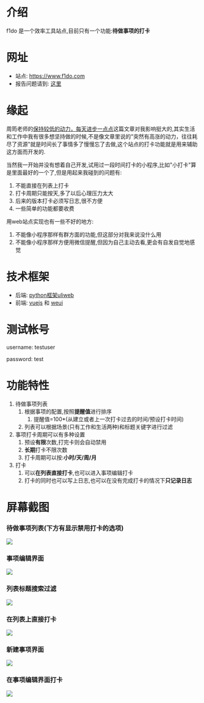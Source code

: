 # 介绍

f1do 是一个效率工具站点,目前只有一个功能:**待做事项的打卡**

# 网址

- 站点: https://www.f1do.com
- 报告问题请到: [这里](https://github.com/zhangchunlin/f1do.com/issues)


# 缘起

周筠老师的[保持较低的动力，每天进步一点点](https://mp.weixin.qq.com/s?__biz=MzI2MzQ4ODcwMg==&mid=2247483929&idx=1&sn=8427ce9f8e3075c76c9b147bc8ff2e3b&chksm=eaba57c8ddcddedec5403ae17d1a333916fc6252da27365fe22d0401e1c692cca3a801d55f32)这篇文章对我影响挺大的,其实生活和工作中我有很多想坚持做的时候,不是像文章里说的"突然有高涨的动力，往往耗尽了资源"就是时间长了事情多了慢慢忘了去做,这个站点的打卡功能就是用来辅助这方面而开发的.

当然我一开始并没有想着自己开发,试用过一段时间打卡的小程序,比如"小打卡"算是里面最好的一个了,但是用起来我碰到的问题有:

1. 不能直接在列表上打卡
2. 打卡周期只能按天,多了以后心理压力太大
3. 后来的版本打卡必须写日志,很不方便
4. 一些简单的功能都要收费

用web站点实现也有一些不好的地方:

1. 不能像小程序那样有群方面的功能,但这部分对我来说没什么用
2. 不能像小程序那样方便用微信提醒,但因为自己主动去看,更会有自发自觉地感觉

# 技术框架

- 后端: [python框架uliweb](http://limodou.github.io/uliweb-doc/zh_CN/index.html)
- 前端: [vuejs](https://cn.vuejs.org/) 和 [weui](https://weui.io/)

# 测试帐号

username: testuser

password: test

# 功能特性

1. 待做事项列表
   1. 根据事项的配置,按照**提醒值**进行排序
      1. 提醒值=100*(从建立或者上一次打卡过去的时间/预设打卡时间)
   2. 列表可以根据场景(只有工作和生活两种)和标题关键字进行过滤
2. 事项打卡周期可以有多种设置
   1. 预设**有限**次数,打完卡则会自动禁用
   2. **长期**打卡不限次数
   3. 打卡周期可以按:**小时/天/周/月**
3. 打卡
   1. 可以**在列表直接打卡**,也可以进入事项编辑打卡
   2. 打卡的同时也可以写上日志,也可以在没有完成打卡的情况下**只记录日志**

# 屏幕截图

### 待做事项列表(下方有显示禁用打卡的选项)

![](screenshots/screenshot01.jpg)

### 事项编辑界面

![](screenshots/screenshot02.jpg)

### 列表标题搜索过滤

![](screenshots/screenshot03.jpg)

### 在列表上直接打卡

![](screenshots/screenshot04.jpg)

### 新建事项界面

![](screenshots/screenshot05.jpg)

### 在事项编辑界面打卡

![](screenshots/screenshot06.jpg)